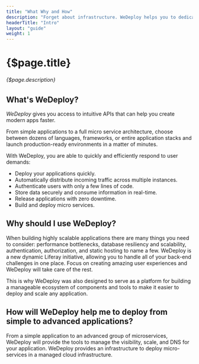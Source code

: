 ```yaml
---
title: "What Why and How"
description: "Forget about infrastructure. WeDeploy helps you to dedicate your time to what really matters: building and scaling great apps. Before exploring WeDeploy further, make sure you understand its purpose and philosophy."
headerTitle: "Intro"
layout: "guide"
weight: 1
---
```


# {$page.title}

###### {$page.description}

<article id="1">

## What's WeDeploy?

*WeDeploy* gives you access to intuitive APIs that can help you create modern apps faster.

From simple applications to a full micro service architecture, choose between dozens of languages, frameworks, or entire application stacks and launch production-ready environments in a matter of minutes.

With WeDeploy, you are able to quickly and efficiently respond to user demands:

* Deploy your applications quickly.
* Automatically distribute incoming traffic across multiple instances.
* Authenticate users with only a few lines of code.
* Store data securely and consume information in real-time.
* Release applications with zero downtime.
* Build and deploy micro services.

</article>

<article id="2">

## Why should I use WeDeploy?

When building highly scalable applications there are many things you need to consider: performance bottlenecks, database resiliency and scalability, authentication, authorization, and static hosting to name a few. WeDeploy is a new dynamic Liferay initiative, allowing you to handle all of your back-end challenges in one place. Focus on creating amazing user experiences and WeDeploy will take care of the rest.

This is why WeDeploy was also designed to serve as a platform for building a manageable ecosystem of components and tools to make it easier to deploy and scale any application.

</article>

<article id="3">

## How will WeDeploy help me to deploy from simple to advanced applications?

From a simple application to an advanced group of microservices, WeDeploy will provide the tools to manage the visibility, scale, and DNS for your application. WeDeploy provides an infrastructure to deploy micro-services in a managed cloud infrastructure.

</article>
